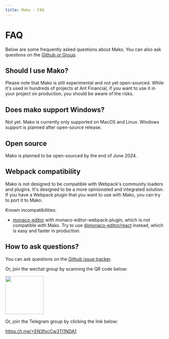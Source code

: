 ```yaml
---
title: Mako - FAQ
---
```


# FAQ

Below are some frequently asked questions about Mako. You can also ask questions on the [Github or Group](/faq#how-to-ask-questions%3F).

## Should I use Mako?

Please note that Mako is still experimental and not yet open-sourced. While it's used in hundreds of projects at Ant Financial, if you want to use it in your project on production, you should be aware of the risks.

## Does mako support Windows?

Not yet. Mako is currently only supported on MacOS and Linux. Windows support is planned after open-source release.

## Open source

Mako is planned to be open-sourced by the end of June 2024.

## Webpack compatibility

Mako is not designed to be compatible with Webpack's community loaders and plugins. It's designed to be a more opinionated and integrated solution. If you have a Webpack plugin that you want to use with Mako, you can try to port it to Mako.

Known incompatibilities:

- [monaco-editor](https://github.com/microsoft/monaco-editor) with monaco-editor-webpack-plugin, which is not compatible with Mako. Try to use [@monaco-editor/react](https://github.com/suren-atoyan/monaco-react) instead, which is easy and faster in production.

## How to ask questions?

You can ask questions on the [Github issue tracker](https://github.com/umijs/umi).

Or, join the wechat group by scanning the QR code below:

<img src="https://res.cloudinary.com/sorrycc/image/upload/v1718286461/blog/rl7ysd3v.jpg" width="120" />

Or, join the Telegram group by clicking the link below:

https://t.me/+EN3fycCw3TI1NDA1
